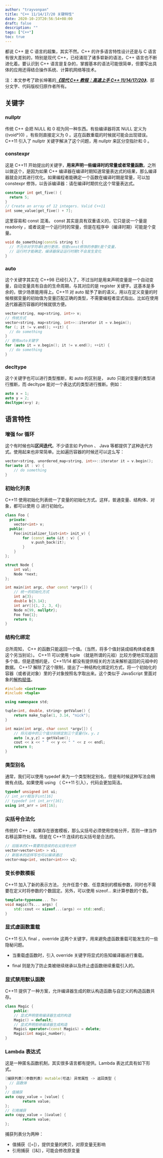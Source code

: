 ```yaml
---
author: "trayvonpan"
title: "C++ 11/14/17/20 关键特性"
date: 2020-10-23T20:56:54+08:00
draft: false
description: ""
tags: ["C++"]
toc: true
---
```


都说 C++ 是 C 语言的超集，其实不然。C++ 的许多语言特性设计还是与 C 语言有很大差别的，特别是现代 C++，已经涌现了诸多崭新的语法，C++ 语言也不断进化着。要认识到 C++ 语言是复杂的，掌握基本的语法可能很简单，但要写出具体的应用还得结合操作系统、计算机网络等技术。

注：本文参考了欧长坤著的[<b><i>《现代 C++ 教程：高速上手 C++ 11/14/17/20》</i></b>](https://changkun.de/modern-cpp/)，部分文字、代码版权归原作者所有。

<!--more-->

 ## 关键字

 ### nullptr

传统 C++ 会把 NULL 和 0 视为同一种东西。有些编译器将其 NULL 定义为 ((void*)0) ，有些则直接定义为 0 。这在函数重载的时候就可能会出现错误。C++11 引入了 nullptr 关键字解决了这个问题，用 nullptr 来区分空指针和 0 。

### constexpr

这是 C++11 开始提出的关键字，**用来声明一些编译时的常量或者常量函数**。之所以做这个，是因为如果 C++ 编译器在编译时期知道常量表达式的结果，那么编译器就会对其进行优化。如果编程者能确定一个函数在编译时期是常量，可以加 constexpr 修饰，以告诉编译器：请在编译时期优化这个常量表达式。
```cpp
constexpr int get_five() {
  return 5;
}
// Create an array of 12 integers. Valid C++11
int some_value[get_five() + 7]; 
```

这里容易和 const 混淆。 const 其实是具有双重语义的，它只是说一个量是 readonly ，或者说是一个运行时的常量，但是在程序中（编译时期）可能是个变量。

```cpp
void do_something(const& string t) {
  // 不允许对字符串t进行更改，但是const修饰的参数t是个变量，
  // 运行时才能确定，编译器保证运行时期t不会发生变化
}
```

 ### auto

这个关键字其实在 C++98 已经引入了，不过当时是用来声明变量是一个自动变量，自动变量具有自由的生命周期，与其对应的是 register 关键字。这基本是多余的，很少场景能用得上。C++11 对 auto 赋予了新的语义，用以在定义变量的时候根据变量的初始值为变量匹配正确的类型，不需要编程者显式指出。比如在使用迭代器遍历容器的时候就很方便。

```cpp
vector<string, map<string, int>> v;
// 传统方式
vector<string, map<string, int>>::iterator it = v.begin();
for (; it != v.end(); ++it) {
  // do something
}
// 使用auto关键字
for (auto it = v.begin(); it != v.end(); ++it) {
  // do something
}
```

 ### decltype

这个关键字也可以进行类型推断，和 auto 的区别是， auto 只能对变量的类型进行推断，而 decltype 能对一个表达式的类型进行推断。例如：

```cpp
auto x = 1;
auto y = 2;
decltype(x+y) z;
```

## 语言特性

 ### 增强 for 循环

这个有时候也叫**区间迭代**。不少语言如 Python 、 Java 等都提供了这种迭代方式。使用起来也非常简单。比如遍历容器的时候还可以这么写：

```cpp
vector<string, unordered_map<string, int>>::iterator it = v.begin();
for(auto it : v) {
	// do something
}
```  

 ### 初始化列表

 C++11 使用初始化列表统一了变量的初始化方式。这样，普通变量、结构体、对象，都可以使用 {} 进行初始化。

```cpp
class Foo {
  private:
    vector<int> v;
  public:
    Foo(initializer_list<int> init_v) {
        for (const auto &it : v) {
            v.push_back(it);
        }
    }
};

struct Node {
    int val;
    Node *next;
};

int main(int argc, char const *argv[]) {
    // 统一的初始化方式
    int a{3};
    double b{3.14};
    int arr[]{1, 2, 3, 4};
    Node n{99, nullptr};
    Foo foo{1};
    return 0;
}
```

 ### 结构化绑定

总所周知， C++ 的函数只能返回一个值。（当然，将多个值封装成结构体或者类这个另当别论）。 C++11 可以使用 tuple （就是所谓的元祖）比较方便地实现返回多个值，但是遗憾的是， C++11/14 都没有提供相关的方法来解析返回的元祖中的数据。 C++17 解除了这个限制，提出了一种结构化绑定的方式，将一个初始化的容器（或者说对象）里的子对象按照名字取出来。这个类似于 JavaScript 里面对象的[解构赋值](https://developer.mozilla.org/zh-CN/docs/Web/JavaScript/Reference/Operators/Destructuring_assignment)。

```cpp
#include <iostream>
#include <tuple>

using namespace std;

tuple<int, double, string> getValue() { 
    return make_tuple(1, 3.14, "nick"); 
}

int main(int argc, char const *argv[]) {
  	// 将元祖中的三个值分别绑定到三个变量行x，y，z
    auto [x,y,z] = getValue();
    cout << x << " " << y << " " << z << endl;
    return 0;
}
```

### 类型别名

通常，我们可以使用 typedef 来为一个类型制定别名，但是有时候这种写法会稍微有点绕。如果使用 using （ C++11 引入），代码会更加简洁。

```cpp
typedef unsigned int ui;
// int_arr相当于int[16]
// typedef int int_arr[16];
using int_arr = int[16];
```

 ### 尖括号合法化

传统的 C++ ，如果存在嵌套模板，那么尖括号必须使用空格分开，否则一律当作右移运算符处理。但是在 C++11 连续的右尖括号是合法的。

```cpp
// 旧版本的C++需要将连续的右尖括号分开
vector<vector<int> > v1;
// 新版本的这样写也可以编译通过
vector<map<int, vector<int>>> v2;
```

### 变长参数模板

C++11  加入了新的表示方法， 允许任意个数、任意类别的模板参数，同时也不需要在定义时将参数的个数固定。另外，可以使用  sizeof... 来计算参数的个数。

```cpp
template<typename... Ts>
void magic(Ts... args) {
    std::cout << sizeof...(args) << std::endl;
}
```

 ### 显式虚函数重载

 C++11 引入 final ，override 这两个关键字，用来避免虚函数重载可能发生的一些隐秘问题。

- 当重载虚函数时，引入  override  关键字将显式的告知编译器进行重载。

- final  则是为了防止类被继续继承以及终止虚函数继续重载引入的。


 ### 显式禁用默认函数

C++11 提供了一种方案，允许编译器生成的默认构造函数与自定义的构造函数共存。

```cpp
class Magic {
    public:
    // 显式声明使用编译器生成的构造
    Magic() = default; 
    // 显式声明拒绝编译器生成构造
    Magic& operator=(const Magic&) = delete; 
    Magic(int magic_number);
}
```

 ### Lambda 表达式

这是一种匿名函数机制，其实很多语言都有提供。Lambda 表达式具有如下形式。

```cpp
[捕获列表](参数列表) mutable(可选) 异常属性 -> 返回类型 {
  // 函数体
}
// 值捕获
auto copy_value = [value] {
        return value;
};
// 引用捕获
auto copy_value = [&value] {
        return value;
};
```

捕获列表分为两种：
- 值捕获（[=]），提供变量的拷贝，对原变量无影响
- 引用捕获（[&]），可能会修改原变量

